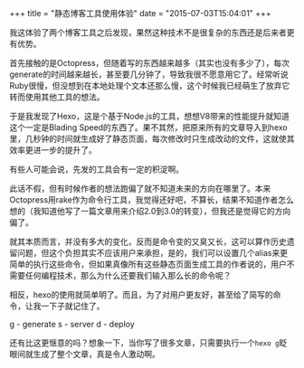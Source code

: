 +++
title  = "静态博客工具使用体验"
date = "2015-07-03T15:04:01"
+++


我这体验了两个博客工具之后发现，果然这种技术不是很复杂的东西还是后来者更有优势。

首先接触的是Octopress，但随着写的东西越来越多（其实也没有多少了），每次generate的时间越来越长，甚至要几分钟了，导致我很不愿意用它了。经常听说Ruby很慢，但没想到在本地处理个文本还那么慢，这个时候我已经萌生了放弃它转而使用其他工具的想法。

于是我发现了Hexo，这是个基于Node.js的工具，想想V8带来的性能提升就知道这个一定是Blading Speed的东西了。果不其然，把原来所有的文章导入到hexo里，几秒钟的时间就生成好了静态页面，每次修改时只生成改动的文件，这就使其效率更进一步的提升了。

有些人可能会说，先发的工具会有一定的积淀啊。

此话不假，但有时候作者的想法跑偏了就不知道未来的方向在哪里了。本来Octopress用rake作为命令行工具，我觉得还好吧，不算长，结果不知道作者怎么想的（我知道他写了一篇文章用来介绍2.0到3.0的转变），但我还是觉得它的方向偏了。

就其本质而言，并没有多大的变化，反而是命令变的又臭又长，这可以算作历史遗留问题，但这个负担其实不应该用户来承担，是的，我们可以设置几个alias来更简单的执行这些命令，但如果真像所有这些静态页面生成工具的作者说的，用户不需要任何编程技术，那么为什么还要我们输入那么长的命令呢？

相反，hexo的使用就简单明了。而且，为了对用户更友好，甚至给了简写的命令，让我一下子就记住了。

g - generate
s - server
d - deploy

还有比这更惬意的吗？想象一下，当你写了很多文章，只需要执行一个`hexo g`眨眼间就生成了整个文章，真是令人激动啊。
